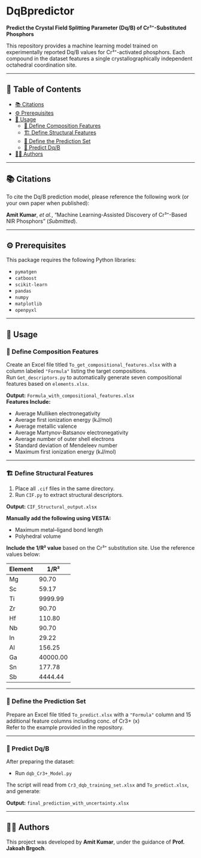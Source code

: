 # DqBpredictor

**Predict the Crystal Field Splitting Parameter (Dq/B) of Cr³⁺-Substituted Phosphors**

This repository provides a machine learning model trained on experimentally reported Dq/B values for Cr³⁺-activated phosphors. Each compound in the dataset features a single crystallographically independent octahedral coordination site.

---

## 📑 Table of Contents
- [📚 Citations](#-citations)  
- [⚙️ Prerequisites](#-prerequisites)  
- [🚀 Usage](#-usage)  
  - [📄 Define Composition Features](#-define-composition-features)  
  - [🏗️ Define Structural Features](#-define-structural-features)  
  - [📄 Define the Prediction Set](#-define-the-prediction-set)  
  - [🔮 Predict Dq/B](#-predict-dqb)  
- [👨‍💻 Authors](#authors)  

---

## 📚 Citations

To cite the Dq/B prediction model, please reference the following work (or your own paper when published):

**Amit Kumar**, *et al.*, “Machine Learning-Assisted Discovery of Cr³⁺-Based NIR Phosphors” (*Submitted*).

---

## ⚙️ Prerequisites

This package requires the following Python libraries:

- `pymatgen`  
- `catboost`  
- `scikit-learn`  
- `pandas`  
- `numpy`  
- `matplotlib`  
- `openpyxl`  

---

## 🚀 Usage

### 📄 Define Composition Features

Create an Excel file titled `To_get_compositional_features.xlsx` with a column labeled `"Formula"` listing the target compositions.  
Run `Get_descriptors.py` to automatically generate seven compositional features based on `elements.xlsx`.

**Output:** `Formula_with_compositional_features.xlsx`  
**Features Include:**
- Average Mulliken electronegativity  
- Average first ionization energy (kJ/mol)  
- Average metallic valence  
- Average Martynov-Batsanov electronegativity  
- Average number of outer shell electrons  
- Standard deviation of Mendeleev number  
- Maximum first ionization energy (kJ/mol)  

---

### 🏗️ Define Structural Features

1. Place all `.cif` files in the same directory.  
2. Run `CIF.py` to extract structural descriptors.

**Output:** `CIF_Structural_output.xlsx`

**Manually add the following using VESTA:**
- Maximum metal–ligand bond length  
- Polyhedral volume  

**Include the 1/R² value** based on the Cr³⁺ substitution site. Use the reference values below:

| Element | 1/R² |
|---------|------|
| Mg      | 90.70 |
| Sc      | 59.17 |
| Ti      | 9999.99 |
| Zr      | 90.70 |
| Hf      | 110.80 |
| Nb      | 90.70 |
| In      | 29.22 |
| Al      | 156.25 |
| Ga      | 40000.00 |
| Sn      | 177.78 |
| Sb      | 4444.44 |

---

### 📄 Define the Prediction Set

Prepare an Excel file titled `To_predict.xlsx` with a `"Formula"` column and 15 additional feature columns including conc. of Cr3+ (x)  
Refer to the example provided in the repository.

---

### 🔮 Predict Dq/B

After preparing the dataset:
- Run `dqb_Cr3+_Model.py`

The script will read from `Cr3_dqb_training_set.xlsx` and `To_predict.xlsx`, and generate:

**Output:** `final_prediction_with_uncertainty.xlsx`  

---

## 👨‍💻 Authors

This project was developed by **Amit Kumar**, under the guidance of **Prof. Jakoah Brgoch**.

